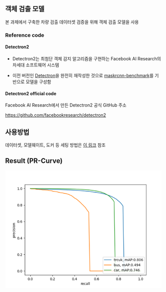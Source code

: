 ## 객체 검출 모델

본 과제에서 구축한 차량 검출 데이터셋 검증을 위해 객체 검출 모델을 사용

### Reference code

#### Detectron2

* Detectron2는 최첨단 객체 감지 알고리즘을 구현하는 Facebook AI Research의 차세대 소프트웨어 시스템 

* 이전 버전인 [Detectron](https://github.com/facebookresearch/Detectron/)을 완전히 재작성한 것으로 [maskrcnn-benchmark](https://github.com/facebookresearch/maskrcnn-benchmark/)를 기반으로 모델을 구성함

#### Detectron2 official code

Facebook AI Research에서 만든 Detectron2 공식 GitHub 주소

https://github.com/facebookresearch/detectron2

## 사용방법

데이터셋, 모델웨이트, 도커 등 세팅 방법은 [이 링크](https://github.com/chamchi99/Highway-CCTV-KETI/blob/main/Object_detection/docker/README.md) 참조

## Result (PR-Curve)
![PR-Curve](./PR_BB.png)
